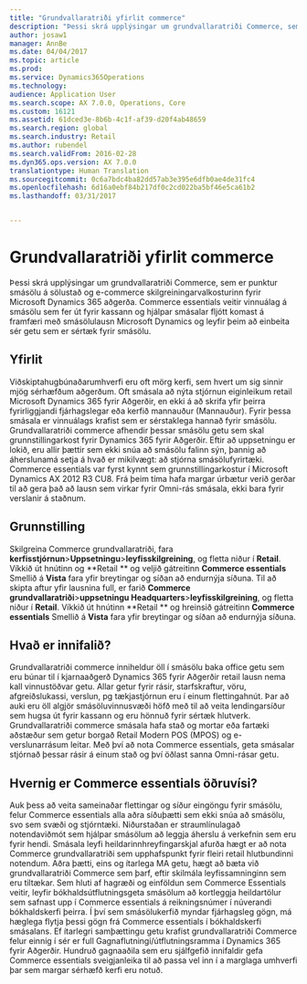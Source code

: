 ```yaml
---
title: "Grundvallaratriði yfirlit commerce"
description: "Þessi skrá upplýsingar um grundvallaratriði Commerce, sem er punktur smásölu á sölustað og e-commerce skilgreiningarvalkosturinn fyrir Microsoft Dynamics 365 aðgerða. Commerce essentials veitir vinnuálag á smásölu sem fer út fyrir kassann og hjálpar smásalar fljótt komast á framfæri með smásölulausn Microsoft Dynamics og leyfir þeim að einbeita sér getu sem er sértæk fyrir smásölu."
author: josaw1
manager: AnnBe
ms.date: 04/04/2017
ms.topic: article
ms.prod: 
ms.service: Dynamics365Operations
ms.technology: 
audience: Application User
ms.search.scope: AX 7.0.0, Operations, Core
ms.custom: 16121
ms.assetid: 61dced3e-8b6b-4c1f-af39-d20f4ab48659
ms.search.region: global
ms.search.industry: Retail
ms.author: rubendel
ms.search.validFrom: 2016-02-28
ms.dyn365.ops.version: AX 7.0.0
translationtype: Human Translation
ms.sourcegitcommit: 0c6a7bdc4ba82dd57ab3e395e6dfb0ae4de31fc4
ms.openlocfilehash: 6d16a0ebf84b217df0c2cd022ba5bf46e5ca61b2
ms.lasthandoff: 03/31/2017


---
```


# <a name="commerce-essentials-overview"></a>Grundvallaratriði yfirlit commerce

Þessi skrá upplýsingar um grundvallaratriði Commerce, sem er punktur smásölu á sölustað og e-commerce skilgreiningarvalkosturinn fyrir Microsoft Dynamics 365 aðgerða. Commerce essentials veitir vinnuálag á smásölu sem fer út fyrir kassann og hjálpar smásalar fljótt komast á framfæri með smásölulausn Microsoft Dynamics og leyfir þeim að einbeita sér getu sem er sértæk fyrir smásölu. 

<a name="overview"></a>Yfirlit
--------

Viðskiptahugbúnaðarumhverfi eru oft mörg kerfi, sem hvert um sig sinnir mjög sérhæfðum aðgerðum. Oft smásala að nýta stjórnun eiginleikum retail Microsoft Dynamics 365 fyrir Aðgerðir, en ekki á að skrifa yfir þeirra fyrirliggjandi fjárhagslegar eða kerfið mannauður (Mannauður). Fyrir þessa smásala er vinnuálags krafist sem er sérstaklega hannað fyrir smásölu. Grundvallaratriði commerce afhendir þessar smásölu getu sem skal grunnstillingarkost fyrir Dynamics 365 fyrir Aðgerðir. Eftir að uppsetningu er lokið, eru allir þættir sem ekki snúa að smásölu falinn sýn, þannig að áherslunamá setja á hvað er mikilvægt: að stjórna smásölufyrirtæki. Commerce essentials var fyrst kynnt sem grunnstillingarkostur í Microsoft Dynamics AX 2012 R3 CU8. Frá þeim tíma hafa margar úrbætur verið gerðar til að gera það að lausn sem virkar fyrir Omni-rás smásala, ekki bara fyrir verslanir á staðnum.

## <a name="configuration"></a>Grunnstilling
Skilgreina Commerce grundvallaratriði, fara **kerfisstjórnun**&gt;**Uppsetningu**&gt;**leyfisskilgreining**, og fletta niður í **Retail**. Víkkið út hnútinn og **Retail ** og veljið gátreitinn **Commerce essentials** Smellið á **Vista** fara yfir breytingar og síðan að endurnýja síðuna. Til að skipta aftur yfir lausnina full, er farið **Commerce grundvallaratriði**&gt;**uppsetningu Headquarters**&gt;**leyfisskilgreining**, og fletta niður í **Retail**. Víkkið út hnútinn **Retail ** og hreinsið gátreitinn **Commerce essentials** Smellið á **Vista** fara yfir breytingar og síðan að endurnýja síðuna.

## <a name="what-is-included"></a>Hvað er innifalið?
Grundvallaratriði commerce inniheldur öll í smásölu baka office getu sem eru búnar til í kjarnaaðgerð Dynamics 365 fyrir Aðgerðir retail lausn nema kall vinnustöðvar getu. Allar getur fyrir rásir, starfskraftur, vöru, afgreiðslukassi, verslun, pg tækjastjórnun eru í einum flettingahnút. Þar að auki eru öll algjör smásöluvinnusvæði höfð með til að veita lendingarsíður sem hugsa út fyrir kassann og eru hönnuð fyrir sértæk hlutverk. Grundvallaratriði commerce smásala hafa stað og mortar eða fartæki aðstæður sem getur borgað Retail Modern POS (MPOS) og e-verslunarrásum leitar. Með því að nota Commerce essentials, geta smásalar stjórnað þessar rásir á einum stað og því öðlast sanna Omni-rásar getu.

## <a name="how-is-commerce-essentials-different"></a>Hvernig er Commerce essentials öðruvísi?
Auk þess að veita sameinaðar flettingar og síður eingöngu fyrir smásölu, felur Commerce essentials alla aðra síðuþætti sem ekki snúa að smásölu, svo sem svæði og stjórntæki. Niðurstaðan er straumlínulagað notendaviðmót sem hjálpar smásölum að leggja áherslu á verkefnin sem eru fyrir hendi. Smásala leyfi heildarinnhreyfingarskjal afurða hægt er að nota Commerce grundvallaratriði sem upphafspunkt fyrir fleiri retail hlutbundinni notendum. Aðra þætti, eins og ítarlega MA getu, hægt að bæta við grundvallaratriði Commerce sem þarf, eftir skilmála leyfissamninginn sem eru tiltækar. Sem hluti af hagræði og einföldun sem Commerce Essentials veitir, leyfir bókhaldsútflutningsgeta smásölum að kortleggja heildartölur sem safnast upp í Commerce essentials á reikningsnúmer í núverandi bókhaldskerfi þeirra. Í því sem smásölukerfið myndar fjárhagsleg gögn, má hæglega flytja þessi gögn frá Commerce essentials í bókhaldskerfi smásalans. Ef ítarlegri samþættingu getu krafist grundvallaratriði Commerce felur einnig í sér er full Gagnaflutningi/útflutningsramma í Dynamics 365 fyrir Aðgerðir. Hundruð gagnaaðila sem eru sjálfgefið innifaldir gefa Commerce essentials sveigjanleika til að passa vel inn í a marglaga umhverfi þar sem margar sérhæfð kerfi eru notuð.


